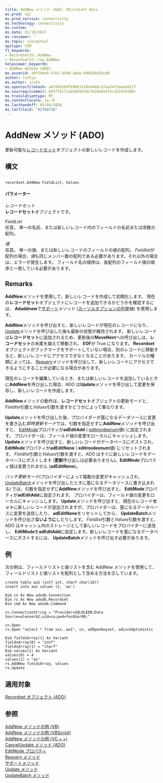 ```yaml
---
title: AddNew メソッド (ADO) |Microsoft Docs
ms.prod: sql
ms.prod_service: connectivity
ms.technology: connectivity
ms.custom: ''
ms.date: 01/19/2017
ms.reviewer: ''
ms.topic: conceptual
apitype: COM
f1_keywords:
- Recordset15::AddNew
- Recordset15::raw_AddNew
helpviewer_keywords:
- AddNew method [ADO]
ms.assetid: a9f54be9-5763-45d0-a6eb-09981b03bc08
author: rothja
ms.author: jroth
ms.openlocfilehash: a6359d1b9f69963120e9446c47aa5473beedd127
ms.sourcegitcommit: 6037fb1f1a5ddd933017029eda5f5c281939100c
ms.translationtype: MT
ms.contentlocale: ja-JP
ms.lasthandoff: 05/04/2020
ms.locfileid: "82760728"
---
```

# <a name="addnew-method-ado"></a>AddNew メソッド (ADO)
更新可能な[レコードセット](../../../ado/reference/ado-api/recordset-object-ado.md)オブジェクトの新しいレコードを作成します。  
  
## <a name="syntax"></a>構文  
  
```  
  
recordset.AddNew FieldList, Values  
```  
  
#### <a name="parameters"></a>パラメーター  
 *レコードセット*  
 **レコードセット**オブジェクトです。  
  
 *FieldList*  
 任意。 単一の名前、または新しいレコード内のフィールドの名前または序数の配列。  
  
 *値*  
 任意。 単一の値、または新しいレコードのフィールドの値の配列。 *Fieldlist*が配列の場合、*値*も同じメンバー数の配列である必要があります。それ以外の場合は、エラーが発生します。 フィールド名の順序は、各配列のフィールド値の順序と一致している必要があります。  
  
## <a name="remarks"></a>Remarks  
 **AddNew**メソッドを使用して、新しいレコードを作成して初期化します。 現在の**レコードセット**オブジェクトにレコードを追加できるかどうかを確認するには、 **Adaddnew**で[サポート](../../../ado/reference/ado-api/supports-method.md)メソッド ([カーソルオプションの列挙](../../../ado/reference/ado-api/cursoroptionenum.md)値) を使用します。  
  
 **AddNew**メソッドを呼び出すと、新しいレコードが現在のレコードになり、 [Update](../../../ado/reference/ado-api/update-method.md)メソッドを呼び出した後も最新の状態が維持されます。 新しいレコードは**レコードセット**に追加されるため、更新後の**MoveNext**への呼び出しは、**レコードセット**の末尾を越えて移動され、 **EOF**が True になります。 **Recordset**オブジェクトがブックマークをサポートしていない場合、別のレコードに移動すると、新しいレコードにアクセスできなくなることがあります。 カーソルの種類によっては、 [Requery](../../../ado/reference/ado-api/requery-method.md)メソッドを呼び出して、新しいレコードにアクセスできるようにすることが必要になる場合があります。  
  
 現在のレコードを編集しているとき、または新しいレコードを追加しているときに**AddNew**を呼び出した場合、ADO は**Update**メソッドを呼び出して変更を保存し、新しいレコードを作成します。  
  
 **AddNew**メソッドの動作は、**レコードセット**オブジェクトの更新モードと、 *Fieldlist*引数と*Values*引数を渡すかどうかによって異なります。  
  
 **Update**メソッドを呼び出した後、プロバイダーが基になるデータソースに変更を書き込む*即時更新モード*では、引数を指定せずに**AddNew**メソッドを呼び出すと、 [EditMode](../../../ado/reference/ado-api/editmode-property.md)プロパティが**adEditAdd** ( [editmodeenum](../../../ado/reference/ado-api/editmodeenum.md)値) に設定されます。 プロバイダーは、フィールド値の変更をローカルにキャッシュします。 **Update**メソッドを呼び出すと、新しいレコードがデータベースにポストされ、 **EditMode**プロパティが**adEditNone** ( **editmodeenum**値) にリセットされます。 *Fieldlist*引数と*Values*引数を渡すと、ADO はすぐに新しいレコードをデータベースにポストします (**更新**呼び出しは必要ありません)。**EditMode**プロパティ値は変更されません (**adEditNone**)。  
  
 *バッチ更新モード*(プロバイダーによって複数の変更がキャッシュされ、 [UpdateBatch](../../../ado/reference/ado-api/updatebatch-method.md)メソッドを呼び出したときに基になるデータソースに書き込まれる) では、引数を指定せずに**AddNew**メソッドを呼び出すと、 **EditMode**プロパティが**adEditAdd**に設定されます。 プロバイダーは、フィールド値の変更をローカルにキャッシュします。 **Update**メソッドを呼び出すと、現在のレコード**セット**に新しいレコードが追加されますが、プロバイダーは、基になるデータベースに変更を送信したり、 **adEditNone**をリセットしてから、 **UpdateBatch**メソッドを呼び出さ**ないように**したりします。 *Fieldlist*引数と*Values*引数を渡すと、ADO はキャッシュ内のストレージとして新しいレコードをプロバイダーに送信し、 **EditMode**を**adEditAdd**に設定します。新しいレコードを基になるデータベースにポストするには、 **UpdateBatch**メソッドを呼び出す必要があります。  
  
## <a name="example"></a>例  
 次の例は、フィールドリストと値リストを含む AddNew メソッドを使用して、フィールドリストと値リストを配列として含める方法を示しています。  
  
```  
create table aa1 (intf int, charf char(10))  
insert into aa1 values (2, 'aa')  
  
Dim cn As New adodb.Connection  
Dim rs As New adodb.Recordset  
Dim cmd As New adodb.Command  
  
cn.ConnectionString = "Provider=SQLOLEDB;Data Source=alexverb2;uid=sa;pwd=foo$bar00;"  
  
cn.Open  
rs.Open "select * from xxx..aa1", cn, adOpenKeyset, adLockOptimistic  
  
Dim fieldsArray(1) As Variant  
fieldsArray(0) = "intf"  
fieldsArray(1) = "charf"  
Dim values(1) As Variant  
values(0) = 4  
values(1) = "as"  
rs.AddNew fieldsArray, values  
rs.Update  
```  
  
## <a name="applies-to"></a>適用対象  
 [Recordset オブジェクト (ADO)](../../../ado/reference/ado-api/recordset-object-ado.md)  
  
## <a name="see-also"></a>参照  
 [AddNew メソッドの例 (VB)](../../../ado/reference/ado-api/addnew-method-example-vb.md)   
 [AddNew メソッドの例 (VBScript)](../../../ado/reference/ado-api/addnew-method-example-vbscript.md)   
 [AddNew メソッドの例 (VC + +)](../../../ado/reference/ado-api/addnew-method-example-vc.md)   
 [CancelUpdate メソッド (ADO)](../../../ado/reference/ado-api/cancelupdate-method-ado.md)   
 [EditMode プロパティ](../../../ado/reference/ado-api/editmode-property.md)   
 [Requery メソッド](../../../ado/reference/ado-api/requery-method.md)   
 [サポートメソッド](../../../ado/reference/ado-api/supports-method.md)   
 [Update メソッド](../../../ado/reference/ado-api/update-method.md)   
 [UpdateBatch メソッド](../../../ado/reference/ado-api/updatebatch-method.md)
